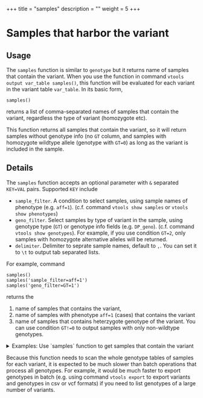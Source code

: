 +++
title = "samples"
description = ""
weight = 5
+++


# Samples that harbor the variant




## Usage

The `samples` function is similar to `genotype` but it returns name of samples that contain the variant. When you use the function in command `vtools output var_table samples()`, this function will be evaluated for each variant in the variant table `var_table`. In its basic form, 



    samples()
    

returns a list of comma-separated names of samples that contain the variant, regardless the type of variant (homozygote etc). 



This function returns all samples that contain the variant, so it will return samples without genotype info (no `GT` column, and samples with homozygote wildtype allele (genotype with `GT=0`) as long as the variant is included in the sample. 



## Details

The `samples` function accepts an optional parameter with `&` separated `KEY=VAL` pairs. Supported `KEY` include 



*   `sample_filter`. A condition to select samples, using sample names of phenotype (e.g. `aff=1`). (c.f. command `vtools show samples` or `vtools show phenotypes`) 
*   `geno_filter`. Select samples by type of variant in the sample, using genotype type (`GT`) or genotype info fields (e.g. `DP_geno`). (c.f. command `vtools show genotypes`). For example, if you use condition `GT=2`, only samples with homozygote alternative alleles will be returned. 
*   `delimiter`. Delimiter to seprate sample names, default to `,`. You can set it to `\t` to output tab separated lists. 

For example, command 



    samples()
    samples('sample_filter=aff=1')
    samples('geno_filter=GT=1')
    

returns the 

1.  name of samples that contains the variant, 
2.  name of samples with phenotype `aff=1` (cases) that contains the variant 
3.  name of samples that contains heterzygote genotype of the variant. You can use condition `GT!=0` to output samples with only non-wildtype genotypes. 

<details><summary> Examples: Use `samples` function to get samples that contain the variant</summary> Continue to use the project from the previous example, let us see which samples that contain the variants 



    % vtools admin --load_snapshot vt_simple
    % vtools admin --rename_samples "filename='V2.vcf'" SAMP2
    % vtools admin --rename_samples "filename='V3.vcf'" SAMP3
    % vtools output variant chr pos ref alt "samples()" -l 10
    

    1	4540 	G	A	SAMP1,SAMP3
    1	5683 	G	T	SAMP1
    1	5966 	T	G	SAMP1,SAMP2,SAMP3
    1	6241 	T	C	SAMP1,SAMP3
    1	9992 	C	T	SAMP1,SAMP3
    1	9993 	G	A	SAMP1,SAMP3
    1	10007	G	A	SAMP1,SAMP2,SAMP3
    1	10098	G	A	SAMP1
    1	14775	G	A	SAMP1,SAMP3
    1	16862	A	G	SAMP1,SAMP3
    

Just to show the results from `genotype()` and `samples()` match each other: 



    % vtools output variant chr pos ref alt "genotype('SAMP1')" "genotype('SAMP2')" \
        "genotype('SAMP3')" "samples()"  -l 10
    

    1	4540 	G	A	1	.	1	SAMP1,SAMP3
    1	5683 	G	T	1	.	.	SAMP1
    1	5966 	T	G	1	1	1	SAMP1,SAMP2,SAMP3
    1	6241 	T	C	1	.	1	SAMP1,SAMP3
    1	9992 	C	T	1	.	1	SAMP1,SAMP3
    1	9993 	G	A	1	.	1	SAMP1,SAMP3
    1	10007	G	A	1	1	1	SAMP1,SAMP2,SAMP3
    1	10098	G	A	2	.	.	SAMP1
    1	14775	G	A	2	.	2	SAMP1,SAMP3
    1	16862	A	G	2	.	2	SAMP1,SAMP3
    

You can limit the samples to those with a particular type of genotype 



    % vtools output variant chr pos ref alt "genotype('SAMP1')" "genotype('SAMP2')" \
        "genotype('SAMP3')" "samples('geno_filter=GT=2')"  -l 10
    

    1	4540 	G	A	1	.	1	.
    1	5683 	G	T	1	.	.	.
    1	5966 	T	G	1	1	1	.
    1	6241 	T	C	1	.	1	.
    1	9992 	C	T	1	.	1	.
    1	9993 	G	A	1	.	1	.
    1	10007	G	A	1	1	1	.
    1	10098	G	A	2	.	.	SAMP1
    1	14775	G	A	2	.	2	SAMP1,SAMP3
    1	16862	A	G	2	.	2	SAMP1,SAMP3
    

</details>



Because this function needs to scan the whole genotype tables of samples for each variant, it is expected to be much slower than batch operations that process all genotypes. For example, it would be much faster to export genotypes in batch (e.g. using command `vtools export` to export variants and genotypes in csv or vcf formats) if you need to list genotypes of a large number of variants.